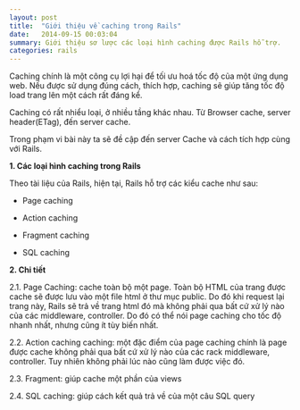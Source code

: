 ```yaml
---
layout: post
title:  "Giới thiệu về caching trong Rails"
date:   2014-09-15 00:03:04
summary: Giới thiệu sơ lược các loại hình caching được Rails hỗ trợ.
categories: rails
---
```


Caching chính là một công cụ lợi hại để tối ưu hoá tốc độ của một ứng dụng web. Nếu được sử dụng đúng cách, thích hợp, caching sẽ giúp tăng tốc độ
load trang lên một cách rất đáng kể.

Caching có rất nhiểu loại, ở nhiều tầng khác nhau. Từ Browser cache, server header(ETag), đến server cache.

Trong phạm vi bài này ta sẽ đề cập đến server Cache và cách tích hợp cùng với Rails.

__1. Các loại hình caching trong Rails__

Theo tài liệu của Rails, hiện tại, Rails hỗ trợ các kiểu cache như sau:

  - Page caching

  - Action caching

  - Fragment caching

  - SQL caching

__2. Chi tiết__

2.1. Page Caching: cache toàn bộ một page. Toàn bộ HTML của trang được cache sẽ được lưu vào một file html ở thư mục public. Do đó khi request lại trang này, Rails sẽ trả về trang html đó mà không phải qua bất cứ xử lý nào của các middleware, controller. Do đó có thể nói page caching cho tốc độ nhanh nhất, nhưng cũng ít tùy biến nhất.

2.2. Action caching caching: một đặc điểm của page caching chính là page được cache không phải qua bất cứ xử lý nào của các rack middleware, controller. Tuy nhiên không phải lúc nào cũng làm được việc đó.

2.3. Fragment: giúp cache một phần của views

2.4. SQL caching: giúp cách kết quả trả về của một câu SQL query
